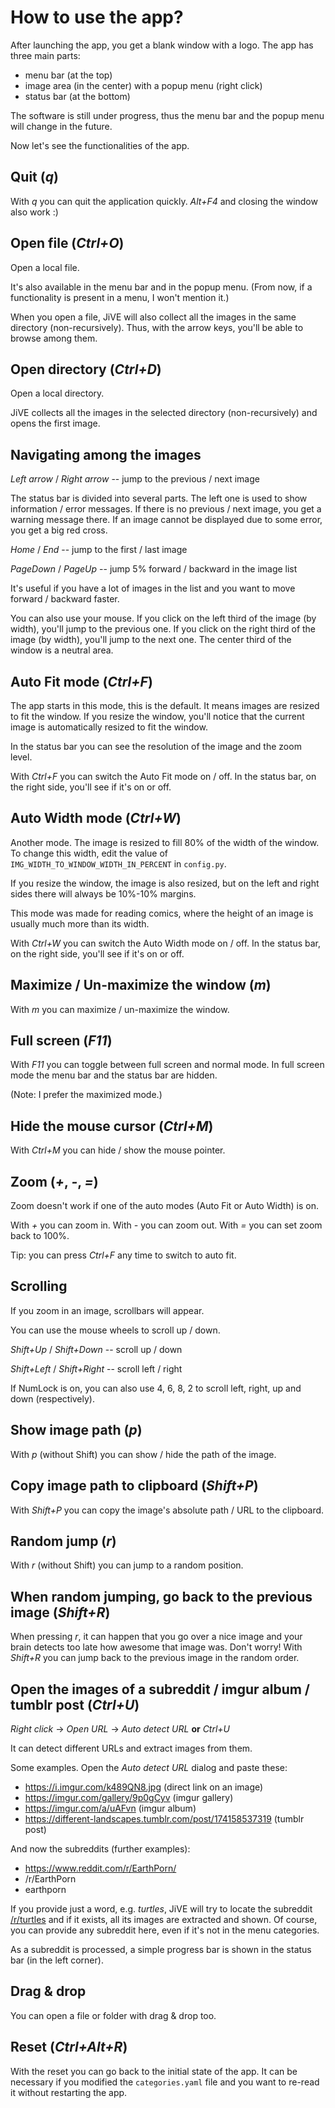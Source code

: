 How to use the app?
===================

After launching the app, you get a blank window with a logo.
The app has three main parts:
* menu bar (at the top)
* image area (in the center) with a popup menu (right click)
* status bar (at the bottom)

The software is still under progress, thus the menu bar and the
popup menu will change in the future.

Now let's see the functionalities of the app.

Quit (*q*)
----------

With *q* you can quit the application quickly. *Alt+F4* and closing
the window also work :)

Open file (*Ctrl+O*)
--------------------

Open a local file.

It's also available in the menu bar and
in the popup menu. (From now, if a functionality is present
in a menu, I won't mention it.)

When you open a file, JiVE will also collect all the images in the
same directory (non-recursively). Thus, with the arrow keys, you'll
be able to browse among them.

Open directory (*Ctrl+D*)
-------------------------

Open a local directory.

JiVE collects all the images in the selected directory (non-recursively)
and opens the first image.

Navigating among the images
---------------------------

*Left arrow* / *Right arrow* -- jump to the previous / next image

The status bar is divided into several parts. The left one is used to
show information / error messages. If there is no previous / next image,
you get a warning message there. If an image cannot be displayed due to
some error, you get a big red cross.

*Home* / *End* -- jump to the first / last image

*PageDown* / *PageUp* -- jump 5% forward / backward in the image list

It's useful if you have a lot of images in the list and you want to move
forward / backward faster.

You can also use your mouse. If you click on the left third of the image (by width),
you'll jump to the previous one. If you click on the right third of the image (by width),
you'll jump to the next one. The center third of the window is a neutral area.

Auto Fit mode (*Ctrl+F*)
------------------------

The app starts in this mode, this is the default. It means images are resized
to fit the window. If you resize the window, you'll notice that the current image
is automatically resized to fit the window.

In the status bar you can see the resolution of the image and the zoom level.

With *Ctrl+F* you can switch the Auto Fit mode on / off. In the status bar, on
the right side, you'll see if it's on or off.

Auto Width mode (*Ctrl+W*)
--------------------------

Another mode. The image is resized to fill 80% of the width of the window.
To change this width, edit the value of `IMG_WIDTH_TO_WINDOW_WIDTH_IN_PERCENT`
in `config.py`.

If you resize the window, the image is also resized, but on the left and right
sides there will always be 10%-10% margins.

This mode was made for reading comics, where the height of an image is usually
much more than its width.

With *Ctrl+W* you can switch the Auto Width mode on / off. In the status bar, on
the right side, you'll see if it's on or off.

Maximize / Un-maximize the window (*m*)
---------------------------------------

With *m* you can maximize / un-maximize the window.

Full screen (*F11*)
-------------------

With *F11* you can toggle between full screen and normal mode.
In full screen mode the menu bar and the status bar are hidden.

(Note: I prefer the maximized mode.)

Hide the mouse cursor (*Ctrl+M*)
--------------------------------

With *Ctrl+M* you can hide / show the mouse pointer.

Zoom (*+*, *-*, *=*)
--------------------

Zoom doesn't work if one of the auto modes (Auto Fit or Auto Width) is on.

With *+* you can zoom in. With *-* you can zoom out. With *=* you can set zoom back to 100%.

Tip: you can press *Ctrl+F* any time to switch to auto fit.

Scrolling
---------

If you zoom in an image, scrollbars will appear.

You can use the mouse wheels to scroll up / down.

*Shift+Up* / *Shift+Down* -- scroll up / down

*Shift+Left* / *Shift+Right* -- scroll left / right

If NumLock is on, you can also use 4, 6, 8, 2 to scroll left, right, up and down (respectively).

Show image path (*p*)
---------------------

With *p* (without Shift) you can show / hide the path of the image.

Copy image path to clipboard (*Shift+P*)
----------------------------------------

With *Shift+P* you can copy the image's absolute path / URL to the clipboard.

Random jump (*r*)
-----------------

With *r* (without Shift) you can jump to a random position.

When random jumping, go back to the previous image (*Shift+R*)
--------------------------------------------------------------

When pressing *r*, it can happen that you go over a nice image
and your brain detects too late how awesome that image was. Don't worry!
With *Shift+R* you can jump back to the previous image in the random order.

Open the images of a subreddit / imgur album / tumblr post (*Ctrl+U*)
---------------------------------------------------------------------

*Right click* -> *Open URL* -> *Auto detect URL* **or** *Ctrl+U*

It can detect different URLs and extract images from them.

Some examples. Open the *Auto detect URL* dialog and paste these:

* https://i.imgur.com/k489QN8.jpg (direct link on an image)
* https://imgur.com/gallery/9p0gCyv (imgur gallery)
* https://imgur.com/a/uAFvn (imgur album)
* https://different-landscapes.tumblr.com/post/174158537319 (tumblr post)

And now the subreddits (further examples):

* https://www.reddit.com/r/EarthPorn/
* /r/EarthPorn
* earthporn

If you provide just a word, e.g. *turtles*, JiVE will try to locate the
subreddit [/r/turtles](https://www.reddit.com/r/turtles) and if it exists,
all its images are extracted and shown. Of course, you can provide any subreddit
here, even if it's not in the menu categories.

As a subreddit is processed, a simple progress bar is shown in the status bar
(in the left corner).

Drag & drop
-----------

You can open a file or folder with drag & drop too.

Reset (*Ctrl+Alt+R*)
--------------------

With the reset you can go back to the initial state of the app. It can be
necessary if you modified the `categories.yaml` file and you want to re-read it
without restarting the app.
